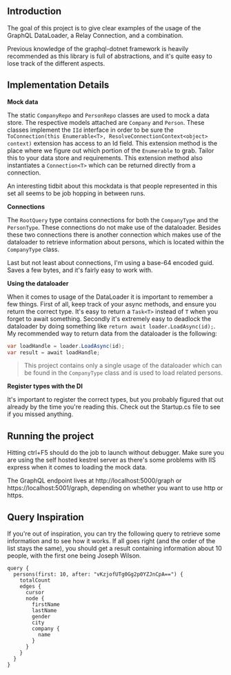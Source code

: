## Introduction
The goal of this project is to give clear examples of the usage of the GraphQL DataLoader, a Relay Connection, and a combination.

Previous knowledge of the graphql-dotnet framework is heavily recommended as this library is full of abstractions, and it's quite easy to lose track of the different aspects.

## Implementation Details

**Mock data**

The static `CompanyRepo` and `PersonRepo` classes are used to mock a data store. The respective models attached are `Company` and `Person`. These classes implement the `IId` interface in order to be sure the `ToConnection(this Enumerable<T>, ResolveConnectionContext<object> context)` extension has access to an Id field. This extension method is the place where we figure out which portion of the `Enumerable` to grab. Tailor this to your data store and requirements. This extension method also instantiates a `Connection<T>` which can be returned directly from a connection.

An interesting tidbit about this mockdata is that people represented in this set all seems to be job hopping in between runs.


**Connections**

The `RootQuery` type contains connections for both the `CompanyType` and the `PersonType`. These connections do not make use of the dataloader. Besides these two connections there is another connection which makes use of the dataloader to retrieve information about persons, which is located within the `CompanyType` class.

Last but not least about connections, I'm using a base-64 encoded guid. Saves a few bytes, and it's fairly easy to work with.

**Using the dataloader**

When it comes to usage of the DataLoader it is important to remember a few things. First of all, keep track of your async methods, and ensure you return the correct type. It's easy to return a `Task<T>` instead of `T` when you forget to await something. Secondly it's extremely easy to deadlock the dataloader by doing something like `return await loader.LoadAsync(id);`. My recommended way to return data from the dataloader is the following:

```C#
var loadHandle = loader.LoadAsync(id);
var result = await loadHandle;
```

> This project contains only a single usage of the dataloader which can be found in the `CompanyType` class and is used to load related persons.


**Register types with the DI**

It's important to register the correct types, but you probably figured that out already by the time you're reading this. Check out the Startup.cs file to see if you missed anything.

## Running the project
Hitting ctrl+F5 should do the job to launch without debugger. Make sure you are using the self hosted kestrel server as there's some problems with IIS express when it comes to loading the mock data.

The GraphQL endpoint lives at http://localhost:5000/graph or https://localhost:5001/graph, depending on whether you want to use http or https.

## Query Inspiration
If you're out of inspiration, you can try the following query to retrieve some information and to see how it works. If all goes right (and the order of the list stays the same), you should get a result containing information about 10 people, with the first one being Joseph Wilson.

```gql
query {
  persons(first: 10, after: "vKzjofUTg0Gg2p0YZJnCpA==") {
    totalCount
    edges {
      cursor
      node {
        firstName
        lastName
        gender
        city
        company {
          name
        }
      }
    }
  }
}
```